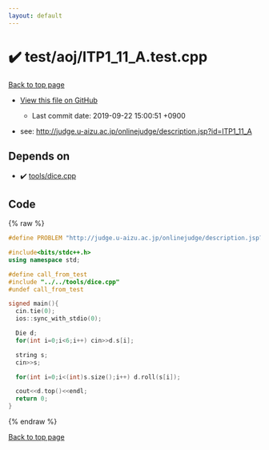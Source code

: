 ```yaml
---
layout: default
---
```


<!-- mathjax config similar to math.stackexchange -->
<script type="text/javascript" async
  src="https://cdnjs.cloudflare.com/ajax/libs/mathjax/2.7.5/MathJax.js?config=TeX-MML-AM_CHTML">
</script>
<script type="text/x-mathjax-config">
  MathJax.Hub.Config({
    TeX: { equationNumbers: { autoNumber: "AMS" }},
    tex2jax: {
      inlineMath: [ ['$','$'] ],
      processEscapes: true
    },
    "HTML-CSS": { matchFontHeight: false },
    displayAlign: "left",
    displayIndent: "2em"
  });
</script>

<script type="text/javascript" src="https://cdnjs.cloudflare.com/ajax/libs/jquery/3.4.1/jquery.min.js"></script>
<script src="https://cdn.jsdelivr.net/npm/jquery-balloon-js@1.1.2/jquery.balloon.min.js" integrity="sha256-ZEYs9VrgAeNuPvs15E39OsyOJaIkXEEt10fzxJ20+2I=" crossorigin="anonymous"></script>
<script type="text/javascript" src="../../../assets/js/copy-button.js"></script>
<link rel="stylesheet" href="../../../assets/css/copy-button.css" />


# :heavy_check_mark: test/aoj/ITP1_11_A.test.cpp

<a href="../../../index.html">Back to top page</a>

* <a href="{{ site.github.repository_url }}/blob/master/test/aoj/ITP1_11_A.test.cpp">View this file on GitHub</a>
    - Last commit date: 2019-09-22 15:00:51 +0900


* see: <a href="http://judge.u-aizu.ac.jp/onlinejudge/description.jsp?id=ITP1_11_A">http://judge.u-aizu.ac.jp/onlinejudge/description.jsp?id=ITP1_11_A</a>


## Depends on

* :heavy_check_mark: <a href="../../../library/tools/dice.cpp.html">tools/dice.cpp</a>


## Code

<a id="unbundled"></a>
{% raw %}
```cpp
#define PROBLEM "http://judge.u-aizu.ac.jp/onlinejudge/description.jsp?id=ITP1_11_A"

#include<bits/stdc++.h>
using namespace std;

#define call_from_test
#include "../../tools/dice.cpp"
#undef call_from_test

signed main(){
  cin.tie(0);
  ios::sync_with_stdio(0);

  Die d;
  for(int i=0;i<6;i++) cin>>d.s[i];

  string s;
  cin>>s;

  for(int i=0;i<(int)s.size();i++) d.roll(s[i]);

  cout<<d.top()<<endl;
  return 0;
}

```
{% endraw %}

<a href="../../../index.html">Back to top page</a>

